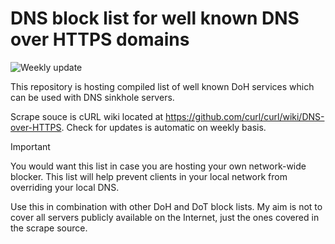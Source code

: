 # DNS block list for well known DNS over HTTPS domains

![Weekly update](https://github.com/krsmanovic/dns-doh-blocklist/actions/workflows/sched-scrape-publish.yml/badge.svg)

This repository is hosting compiled list of well known DoH services which can be used with DNS sinkhole servers.

Scrape souce is cURL wiki located at https://github.com/curl/curl/wiki/DNS-over-HTTPS. Check for updates is automatic on weekly basis.

> [!IMPORTANT]  
> You would want this list in case you are hosting your own network-wide blocker. This list will help prevent clients in your local network from overriding your local DNS.  
>
> Use this in combination with other DoH and DoT block lists. My aim is not to cover all servers publicly available on the Internet, just the ones covered in the scrape source.  
